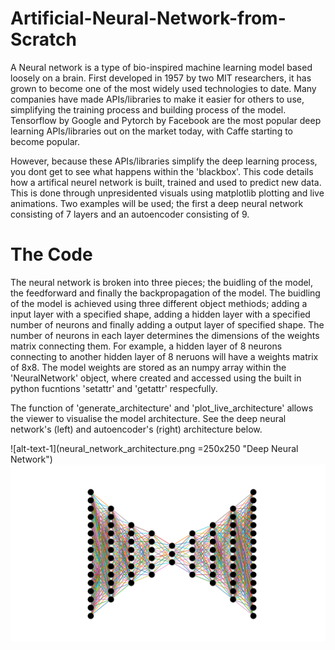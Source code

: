 # Artificial-Neural-Network-from-Scratch

A Neural network is a type of bio-inspired machine learning model based loosely on a brain. First developed in 1957 by two MIT researchers, it has grown to become one of the most widely used technologies to date. Many companies have made APIs/libraries to make it easier for others to use, simplifying the training process and building process of the model. Tensorflow by Google and Pytorch by Facebook are the most popular deep learning APIs/libraries out on the market today, with Caffe starting to become popular.

However, because these APIs/libraries simplify the deep learning process, you dont get to see what happens within the 'blackbox'. This code details how a artifical neurel network is built, trained and used to predict new data. This is done through unpresidented visuals using matplotlib plotting and live animations. Two examples will be used; the first a deep neural network consisting of 7 layers and an autoencoder consisting of 9.

# The Code

The neural network is broken into three pieces; the buidling of the model, the feedforward and finally the backpropagation of the model. The buidling of the model is achieved using three different object methiods; adding a input layer with a specified shape, adding a hidden layer with a specified number of neurons and finally adding a output layer of specified shape. The number of neurons in each layer determines the dimensions of the weights matrix connecting them. For example, a hidden layer of 8 neurons connecting to another hidden layer of 8 neruons will have a weights matrix of 8x8. The model weights are stored as an numpy array within the 'NeuralNetwork' object, where created and accessed using the built in python fucntions 'setattr' and 'getattr' respecfully. 

The function of 'generate_architecture' and 'plot_live_architecture' allows the viewer to visualise the model architecture. See the deep neural network's (left) and autoencoder's (right) architecture below.

![alt-text-1](neural_network_architecture.png =250x250 "Deep Neural Network") ![alt-text-2](autoencoder.png "Autoencoder")
